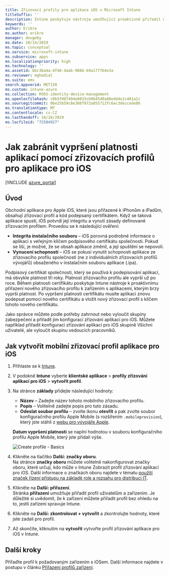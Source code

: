 ```yaml
---
title: Zřizovací profily pro aplikace iOS v Microsoft Intune
titleSuffix: ''
description: Intune poskytuje nástroje umožňující proaktivně přiřadit nový zřizovací profil k zařízením s aplikacemi, kterým brzy vyprší platnost.
keywords: ''
author: Erikre
ms.author: erikre
manager: dougeby
ms.date: 10/14/2019
ms.topic: conceptual
ms.service: microsoft-intune
ms.subservice: apps
ms.localizationpriority: high
ms.technology: ''
ms.assetid: bbc3ba4a-df48-4aeb-988b-69a177764e3a
ms.reviewer: mghadial
ms.suite: ems
search.appverid: MET150
ms.custom: intune-azure
ms.collection: M365-identity-device-management
ms.openlocfilehash: c0b5f087494e8033cb9645d0a08edd4e1c481a2c
ms.sourcegitcommit: 0be25b59c8e386f972a855712fc6ec3deccede86
ms.translationtype: MT
ms.contentlocale: cs-CZ
ms.lasthandoff: 10/18/2019
ms.locfileid: "72584927"
---
```

# <a name="use-ios-app-provisioning-profiles-to-prevent-your-apps-from-expiring"></a>Jak zabránit vypršení platnosti aplikací pomocí zřizovacích profilů pro aplikace pro iOS

[!INCLUDE [azure_portal](../includes/azure_portal.md)]

## <a name="introduction"></a>Úvod

Obchodní aplikace pro Apple iOS, které jsou přiřazené k iPhonům a iPadům, obsahují zřizovací profil a kód podepsaný certifikátem. Když se taková aplikace spustí, iOS potvrdí její integritu a vynutí zásady definované zřizovacím profilem. Provedou se k následující ověření:

- **Integrita instalačního souboru** – iOS porovná podrobné informace o aplikaci s veřejným klíčem podpisového certifikátu společnosti. Pokud se liší, je možné, že se obsah aplikace změnil, a její spuštění se nepovolí.
- **Vynucení schopností** – iOS se pokusí vynutit schopnosti aplikace ze zřizovacího profilu společnosti (ne z individuálních zřizovacích profilů vývojářů) obsaženého v instalačním souboru aplikace (.ipa).


Podpisový certifikát společnosti, který se používá k podepisování aplikací, má obvykle platnost tři roky. Platnost zřizovacího profilu ale vyprší už po roce. Během platnosti certifikátu poskytuje Intune nástroje k proaktivnímu přiřazení nového zřizovacího profilu k zařízením s aplikacemi, kterým brzy vyprší platnost.
Po vypršení platnosti certifikátu musíte aplikaci znovu podepsat pomocí nového certifikátu a vložit nový zřizovací profil s klíčem tohoto nového certifikátu.

Jako správce můžete podle potřeby zahrnout nebo vyloučit skupiny zabezpečení a přiřadit jim konfiguraci zřizování aplikací pro iOS. Můžete například přiřadit konfiguraci zřizování aplikací pro iOS skupině Všichni uživatelé, ale vyloučit skupinu vedoucích pracovníků.

## <a name="how-to-create-an-ios-mobile-app-provisioning-profile"></a>Jak vytvořit mobilní zřizovací profil aplikace pro iOS

1. Přihlaste se k [Intune](https://go.microsoft.com/fwlink/?linkid=2090973).
2. V podokně **Intune** vyberte **klientské aplikace**  > **profily zřizování aplikací pro iOS**  > **vytvořit profil**.
3. Na stránce **základy** přidejte následující hodnoty:
    - **Název** – Zadejte název tohoto mobilního zřizovacího profilu.
    - **Popis** – Volitelně zadejte popis pro tuto zásadu.
    - **Odeslat soubor profilu** – zvolte ikonu **otevřít** a pak zvolte soubor konfiguračního profilu Apple Mobile (s rozšířením `.mobileprovision`), který jste stáhli z [webu pro vývojáře Apple](https://developer.apple.com/).

   **Datum vypršení platnosti** se naplní hodnotou v souboru konfiguračního profilu Apple Mobile, který jste přidali výše.<br>

   <img alt="Create profile - Basics" src="~/apps/media/app-provisioning-profile-ios/app-provisioning-profile-ios-01.png">

4. Klikněte na tlačítko **Další: značky oboru**.<br>
   Na stránce **značky oboru** můžete volitelně nakonfigurovat značky oboru, které určují, kdo může v Intune Zobrazit profil zřizování aplikací pro iOS. Další informace o značkách oboru najdete v tématu [použití značek řízení přístupu na základě role a rozsahu pro distribuci IT](../fundamentals/scope-tags.md).
5. Klikněte na **Další: přiřazení**.<br>
   Stránka **přiřazení** umožňuje přiřadit profil uživatelům a zařízením. Je důležité si uvědomit, že k zařízení můžete přiřadit profil bez ohledu na to, jestli zařízení spravuje Intune.
6. Klikněte na **Další: zkontrolovat + vytvořit** a zkontrolujte hodnoty, které jste zadali pro profil.
7. Až skončíte, kliknutím na **vytvořit** vytvořte profil zřizování aplikace pro iOS v Intune. 

## <a name="next-steps"></a>Další kroky

Přiřaďte profil k požadovaným zařízením s iOSem. Další informace najdete v postupu v článku [Přiřazení profilů zařízení](../device-profile-assign.md).
